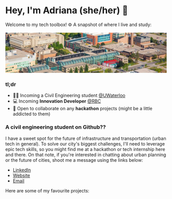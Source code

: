 # Hey, I'm Adriana (she/her) 👋
Welcome to my tech toolbox! ⚙️ A snapshot of where I live and study:
<br><br>
<img src="waterloo-mini.jpg"></img>

### tl;dr
- 👷‍♀️ Incoming a Civil Engineering student [@UWaterloo](https://uwaterloo.ca/)
- 💻 Incoming **Innovation Developer** [@RBC](https://jobs.rbc.com/ca/en/technology-operations)
- 👯 Open to collaborate on any **hackathon** projects (might be a little addicted to them)
### A civil engineering student on Github??
I have a sweet spot for the future of infrastructure and transportation (urban tech in general). To solve our city's biggest challenges, I'll need to leverage epic tech skills, so you might find me at a hackathon or tech internship here and there. On that note, if you're interested in chatting about urban planning or the future of cities, shoot me a message using the links below:

- [LinkedIn](https://www.linkedin.com/in/adriana-ceric/)
- [Website](https://adrianaceric.github.io/)
- [Email](adriana.ceric@gmail.com)

Here are some of my favourite projects:

